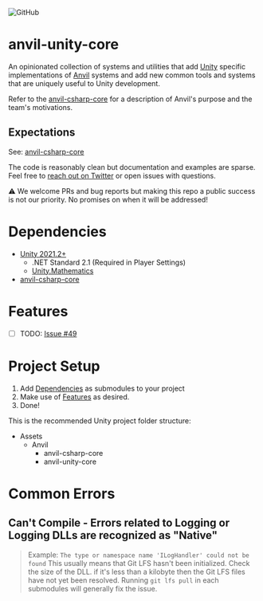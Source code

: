 ![GitHub](https://img.shields.io/github/license/decline-cookies/anvil-csharp-core)

# anvil-unity-core

An opinionated collection of systems and utilities that add [Unity](https://unity.com) specific implementations of [Anvil](https://github.com/decline-cookies/anvil-csharp-core) systems and add new common tools and systems that are uniquely useful to Unity development.

Refer to the [anvil-csharp-core](https://github.com/decline-cookies/anvil-csharp-core) for a description of Anvil's purpose and the team's motivations.

## Expectations

See: [anvil-csharp-core](https://github.com/decline-cookies/anvil-csharp-core)

The code is reasonably clean but documentation and examples are sparse. Feel free to [reach out on Twitter](https://twitter.com/declinecookies) or open issues with questions.

⚠️ We welcome PRs and bug reports but making this repo a public success is not our priority. No promises on when it will be addressed!

# Dependencies

- [Unity 2021.2+](https://unity.com/)
  - .NET Standard 2.1 (Required in Player Settings)
  - [Unity.Mathematics](https://docs.unity3d.com/Packages/com.unity.mathematics@1.2/manual/index.html)
- [anvil-csharp-core](https://github.com/decline-cookies/anvil-csharp-core)

# Features

- [ ] TODO: [Issue #49](https://github.com/decline-cookies/anvil-unity-core/issues/49)

# Project Setup

1. Add [Dependencies](#dependencies) as submodules to your project
2. Make use of [Features](#features) as desired.
3. Done!

This is the recommended Unity project folder structure:

- Assets
  - Anvil
    - anvil-csharp-core
    - anvil-unity-core

# Common Errors
## Can't Compile - Errors related to Logging or Logging DLLs are recognized as "Native"
> Example: `The type or namespace name 'ILogHandler' could not be found`
This usually means that Git LFS hasn't been initialized. Check the size of the DLL. if it's less than a kilobyte then the Git LFS files have not yet been resolved.
Running `git lfs pull` in each submodules will generally fix the issue.